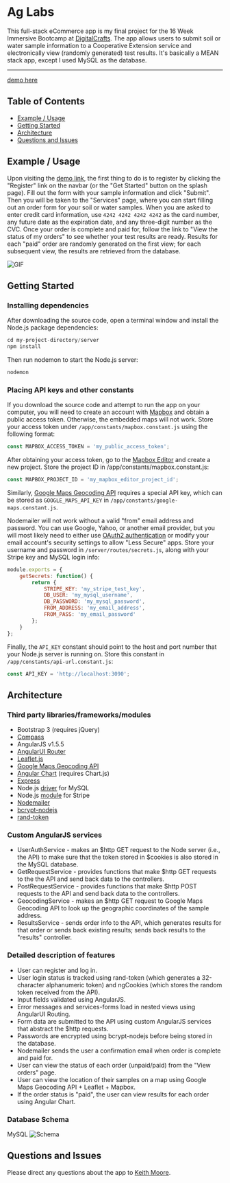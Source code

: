 # Ag Labs
This full-stack eCommerce app is my final project for the 16 Week Immersive Bootcamp at [DigitalCrafts](http://digitalcrafts.com). The app allows users to submit soil or water sample information to a Cooperative Extension service and electronically view (randomly generated) test results. It's basically a MEAN stack app, except I used MySQL as the database.

--------------------
[demo here](http://ag.kdavidmoore.com)

## Table of Contents
- [Example / Usage](#example--usage)
- [Getting Started](#getting-started)
- [Architecture](#architecture)
- [Questions and Issues](#questions-and-issues)

## Example / Usage
Upon visiting the [demo link](http://ag.kdavidmoore.com), the first thing to do is to register by clicking the "Register" link on the navbar (or the "Get Started" button on the splash page). Fill out the form with your sample information and click "Submit". Then you will be taken to the "Services" page, where you can start filling out an order form for your soil or water samples. When you are asked to enter credit card information, use `4242 4242 4242 4242` as the card number, any future date as the expiration date, and any three-digit number as the CVC. Once your order is complete and paid for, follow the link to "View the status of my orders" to see whether your test results are ready. Results for each "paid" order are randomly generated on the first view; for each subsequent view, the results are retrieved from the database.

![GIF](http://i68.tinypic.com/2eej885.gif)

## Getting Started
### Installing dependencies
After downloading the source code, open a terminal window and install the Node.js package dependencies:
```javascript
cd my-project-directory/server
npm install
```
Then run nodemon to start the Node.js server:
```javascript
nodemon
```

### Placing API keys and other constants
If you download the source code and attempt to run the app on your computer, you will need to create an account with [Mapbox](https://www.mapbox.com/) and obtain a public access token. Otherwise, the embedded maps will not work. Store your access token under `/app/constants/mapbox.constant.js` using the following format:
```javascript
const MAPBOX_ACCESS_TOKEN = 'my_public_access_token';
```
After obtaining your access token, go to the [Mapbox Editor](https://www.mapbox.com/studio/classic/projects/) and create a new project. Store the project ID in /app/constants/mapbox.constant.js:
```javascript
const MAPBOX_PROJECT_ID = 'my_mapbox_editor_project_id';
```

Similarly, [Google Maps Geocoding API](https://developers.google.com/maps/documentation/geocoding/start) requires a special API key, which can be stored as `GOOGLE_MAPS_API_KEY` in `/app/constants/google-maps.constant.js`.

Nodemailer will not work without a valid "from" email address and password. You can use Google, Yahoo, or another email provider, but you will most likely need to either use [OAuth2 authentication](https://nodemailer.com/using-gmail/) or modify your email account's security settings to allow "Less Secure" apps. Store your username and password in `/server/routes/secrets.js`, along with your Stripe key and MySQL login info:
```javascript
module.exports = {
	getSecrets: function() {
		return {
			STRIPE_KEY: 'my_stripe_test_key',
			DB_USER: 'my_mysql_username',
			DB_PASSWORD: 'my_mysql_password',
			FROM_ADDRESS: 'my_email_address',
			FROM_PASS: 'my_email_password'
		};
	}
};
```

Finally, the `API_KEY` constant should point to the host and port number that your Node.js server is running on. Store this constant in `/app/constants/api-url.constant.js`:
```javascript
const API_KEY = 'http://localhost:3090';
```

## Architecture
### Third party libraries/frameworks/modules
* Bootstrap 3 (requires jQuery)
* [Compass](http://compass-style.org/)
* AngularJS v1.5.5
* [AngularUI Router](https://github.com/angular-ui/ui-router)
* [Leaflet.js](http://leafletjs.com/)
* [Google Maps Geocoding API](https://developers.google.com/maps/documentation/geocoding/start)
* [Angular Chart](https://jtblin.github.io/angular-chart.js/) (requires Chart.js)
* [Express](http://expressjs.com/)
* Node.js [driver](https://www.npmjs.com/package/mysql) for MySQL
* Node.js [module](https://stripe.com/docs/libraries) for Stripe
* [Nodemailer](http://nodemailer.com/)
* [bcrypt-nodejs](https://www.npmjs.com/package/bcrypt-nodejs)
* [rand-token](https://www.npmjs.com/package/rand-token)

### Custom AngularJS services
* UserAuthService - makes an $http GET request to the Node server (i.e., the API) to make sure that the token stored in $cookies is also stored in the MySQL database.
* GetRequestService - provides functions that make $http GET requests to the the API and send back data to the controllers.
* PostRequestService - provides functions that make $http POST requests to the API and send back data to the controllers.
* GeocodingService - makes an $http GET request to Google Maps Geocoding API to look up the geographic coordinates of the sample address.
* ResultsService - sends order info to the API, which generates results for that order or sends back existing results; sends back results to the "results" controller.

### Detailed description of features
* User can register and log in.
* User login status is tracked using rand-token (which generates a 32-character alphanumeric token) and ngCookies (which stores the random token received from the API).
* Input fields validated using AngularJS.
* Error messages and services-forms load in nested views using AngularUI Routing.
* Form data are submitted to the API using custom AngularJS services that abstract the $http requests.
* Passwords are encrypted using bcrypt-nodejs before being stored in the database.
* Nodemailer sends the user a confirmation email when order is complete and paid for.
* User can view the status of each order (unpaid/paid) from the "View orders" page.
* User can view the location of their samples on a map using Google Maps Geocoding API + Leaflet + Mapbox.
* If the order status is "paid", the user can view results for each order using Angular Chart.

### Database Schema
MySQL
![Schema](http://i64.tinypic.com/o89csp.png)

## Questions and Issues
Please direct any questions about the app to [Keith Moore](http://kdavidmoore.com/).